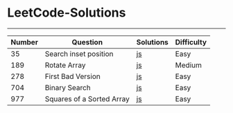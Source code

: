 # LeetCode-Solutions

---

| Number | Question                  | Solutions                                                                                                            | Difficulty |
| ------ | ------------------------- | -------------------------------------------------------------------------------------------------------------------- | ---------- |
| 35     | Search inset position     | [js](https://github.com/muzaffercankaplan/LeetCode-Solutions-/blob/main/35.Search-Inset-Position.js)                 | Easy       |
| 189    | Rotate Array              | [js](https://github.com/muzaffercankaplan/LeetCode-Solutions-/blob/main/189.%20Rotate%20Array.js)                    | Medium     |
| 278    | First Bad Version         | [js](https://github.com/muzaffercankaplan/LeetCode-Solutions-/blob/main/278.First-Bad-Version.js)                    | Easy       |
| 704    | Binary Search             | [js](https://github.com/muzaffercankaplan/LeetCode-Solutions-/blob/main/704.BinarySearch.js)                         | Easy       |
| 977    | Squares of a Sorted Array | [js](https://github.com/muzaffercankaplan/LeetCode-Solutions-/blob/main/977.%20Squares%20of%20a%20Sorted%20Array.js) | Easy       |
